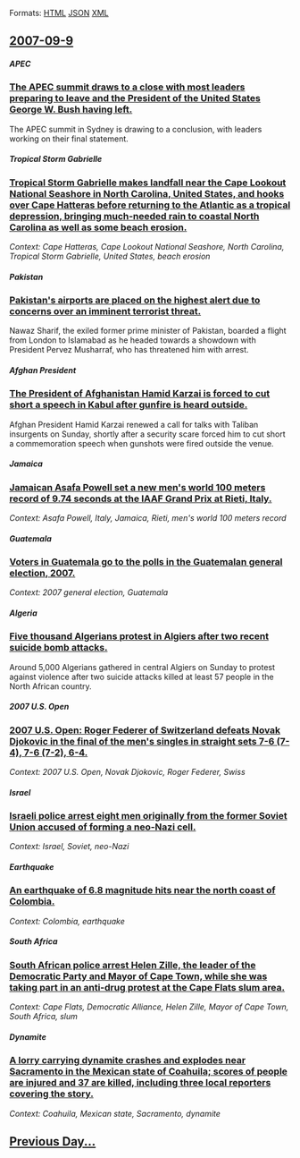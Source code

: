 
Formats: [HTML](2007/09/9/index.html)  [JSON](2007/09/9/index.json)  [XML](2007/09/9/index.xml)  

## [2007-09-9](/news/2007/09/9/index.md)

##### APEC
### [ The APEC summit draws to a close with most leaders preparing to leave and the President of the United States George W. Bush having left. ](/news/2007/09/9/the-apec-summit-draws-to-a-close-with-most-leaders-preparing-to-leave-and-the-president-of-the-united-states-george-w-bush-having-left.md)
The APEC summit in Sydney is drawing to a conclusion, with leaders working on their final statement.

##### Tropical Storm Gabrielle
### [ Tropical Storm Gabrielle makes landfall near the Cape Lookout National Seashore in North Carolina, United States, and hooks over Cape Hatteras before returning to the Atlantic as a tropical depression, bringing much-needed rain to coastal North Carolina as well as some beach erosion. ](/news/2007/09/9/tropical-storm-gabrielle-makes-landfall-near-the-cape-lookout-national-seashore-in-north-carolina-united-states-and-hooks-over-cape-hatte.md)
_Context: Cape Hatteras, Cape Lookout National Seashore, North Carolina, Tropical Storm Gabrielle, United States, beach erosion_

##### Pakistan
### [ Pakistan's airports are placed on the highest alert due to concerns over an imminent terrorist threat. ](/news/2007/09/9/pakistan-s-airports-are-placed-on-the-highest-alert-due-to-concerns-over-an-imminent-terrorist-threat.md)
Nawaz Sharif, the exiled former prime minister of Pakistan, boarded a flight from London to Islamabad as he headed towards a showdown with President Pervez Musharraf, who has threatened him with arrest.

##### Afghan President
### [ The President of Afghanistan Hamid Karzai is forced to cut short a speech in Kabul after gunfire is heard outside. ](/news/2007/09/9/the-president-of-afghanistan-hamid-karzai-is-forced-to-cut-short-a-speech-in-kabul-after-gunfire-is-heard-outside.md)
Afghan President Hamid Karzai renewed a call for talks with Taliban insurgents on Sunday, shortly after a security scare forced him to cut short a commemoration speech when gunshots were fired outside the venue.

##### Jamaica
### [ Jamaican Asafa Powell set a new men's world 100 meters record of 9.74 seconds at the IAAF Grand Prix at Rieti, Italy. ](/news/2007/09/9/jamaican-asafa-powell-set-a-new-men-s-world-100-meters-record-of-9-74-seconds-at-the-iaaf-grand-prix-at-rieti-italy.md)
_Context: Asafa Powell, Italy, Jamaica, Rieti, men's world 100 meters record_

##### Guatemala
### [ Voters in Guatemala go to the polls in the Guatemalan general election, 2007. ](/news/2007/09/9/voters-in-guatemala-go-to-the-polls-in-the-guatemalan-general-election-2007.md)
_Context: 2007 general election, Guatemala_

##### Algeria
### [ Five thousand Algerians protest in Algiers after two recent suicide bomb attacks. ](/news/2007/09/9/five-thousand-algerians-protest-in-algiers-after-two-recent-suicide-bomb-attacks.md)
Around 5,000 Algerians gathered in central Algiers on Sunday to protest against violence after two suicide attacks killed at least 57 people in the North African country.

##### 2007 U.S. Open
### [ 2007 U.S. Open: Roger Federer of Switzerland defeats Novak Djokovic in the final of the men's singles in straight sets 7-6 (7-4), 7-6 (7-2), 6-4. ](/news/2007/09/9/2007-u-s-open-roger-federer-of-switzerland-defeats-novak-djokovic-in-the-final-of-the-men-s-singles-in-straight-sets-7-6-7-4-7-6-7-2.md)
_Context: 2007 U.S. Open, Novak Djokovic, Roger Federer, Swiss_

##### Israel
### [ Israeli police arrest eight men originally from the former Soviet Union accused of forming a neo-Nazi cell. ](/news/2007/09/9/israeli-police-arrest-eight-men-originally-from-the-former-soviet-union-accused-of-forming-a-neo-nazi-cell.md)
_Context: Israel, Soviet, neo-Nazi_

##### Earthquake
### [ An earthquake of 6.8 magnitude hits near the north coast of Colombia. ](/news/2007/09/9/an-earthquake-of-6-8-magnitude-hits-near-the-north-coast-of-colombia.md)
_Context: Colombia, earthquake_

##### South Africa
### [ South African police arrest Helen Zille, the leader of the Democratic Party and Mayor of Cape Town, while she was taking part in an anti-drug protest at the Cape Flats slum area. ](/news/2007/09/9/south-african-police-arrest-helen-zille-the-leader-of-the-democratic-party-and-mayor-of-cape-town-while-she-was-taking-part-in-an-anti-dr.md)
_Context: Cape Flats, Democratic Alliance, Helen Zille, Mayor of Cape Town, South Africa, slum_

##### Dynamite
### [ A lorry carrying dynamite crashes and explodes near Sacramento in the Mexican state of Coahuila; scores of people are injured and 37 are killed, including three local reporters covering the story. ](/news/2007/09/9/a-lorry-carrying-dynamite-crashes-and-explodes-near-sacramento-in-the-mexican-state-of-coahuila-scores-of-people-are-injured-and-37-are-ki.md)
_Context: Coahuila, Mexican state, Sacramento, dynamite_

## [Previous Day...](/news/2007/09/8/index.md)

